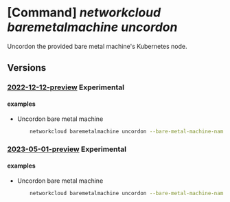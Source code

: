 # [Command] _networkcloud baremetalmachine uncordon_

Uncordon the provided bare metal machine's Kubernetes node.

## Versions

### [2022-12-12-preview](/Resources/mgmt-plane/L3N1YnNjcmlwdGlvbnMve30vcmVzb3VyY2Vncm91cHMve30vcHJvdmlkZXJzL21pY3Jvc29mdC5uZXR3b3JrY2xvdWQvYmFyZW1ldGFsbWFjaGluZXMve30vdW5jb3Jkb24=/2022-12-12-preview.xml) **Experimental**

<!-- mgmt-plane /subscriptions/{}/resourcegroups/{}/providers/microsoft.networkcloud/baremetalmachines/{}/uncordon 2022-12-12-preview -->

#### examples

- Uncordon bare metal machine
    ```bash
        networkcloud baremetalmachine uncordon --bare-metal-machine-name "bareMetalMachineName" --resource-group "resourceGroupName"
    ```

### [2023-05-01-preview](/Resources/mgmt-plane/L3N1YnNjcmlwdGlvbnMve30vcmVzb3VyY2Vncm91cHMve30vcHJvdmlkZXJzL21pY3Jvc29mdC5uZXR3b3JrY2xvdWQvYmFyZW1ldGFsbWFjaGluZXMve30vdW5jb3Jkb24=/2023-05-01-preview.xml) **Experimental**

<!-- mgmt-plane /subscriptions/{}/resourcegroups/{}/providers/microsoft.networkcloud/baremetalmachines/{}/uncordon 2023-05-01-preview -->

#### examples

- Uncordon bare metal machine
    ```bash
        networkcloud baremetalmachine uncordon --bare-metal-machine-name "bareMetalMachineName" --resource-group "resourceGroupName"
    ```
